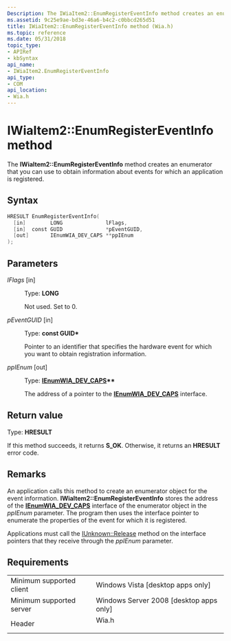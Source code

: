 ```yaml
---
Description: The IWiaItem2::EnumRegisterEventInfo method creates an enumerator that you can use to obtain information about events for which an application is registered.
ms.assetid: 9c25e9ae-bd3e-46a6-b4c2-c0bbcd265d51
title: IWiaItem2::EnumRegisterEventInfo method (Wia.h)
ms.topic: reference
ms.date: 05/31/2018
topic_type: 
- APIRef
- kbSyntax
api_name: 
- IWiaItem2.EnumRegisterEventInfo
api_type: 
- COM
api_location: 
- Wia.h
---
```


# IWiaItem2::EnumRegisterEventInfo method

The **IWiaItem2::EnumRegisterEventInfo** method creates an enumerator that you can use to obtain information about events for which an application is registered.

## Syntax


```C++
HRESULT EnumRegisterEventInfo(
  [in]        LONG              lFlags,
  [in]  const GUID              *pEventGUID,
  [out]       IEnumWIA_DEV_CAPS **ppIEnum
);
```



## Parameters

<dl> <dt>

*lFlags* \[in\]
</dt> <dd>

Type: **LONG**

Not used. Set to 0.

</dd> <dt>

*pEventGUID* \[in\]
</dt> <dd>

Type: **const GUID\***

Pointer to an identifier that specifies the hardware event for which you want to obtain registration information.

</dd> <dt>

*ppIEnum* \[out\]
</dt> <dd>

Type: **[**IEnumWIA\_DEV\_CAPS**](/windows/desktop/api/wia_xp/nn-wia_xp-ienumwia_dev_caps)\*\***

The address of a pointer to the [**IEnumWIA\_DEV\_CAPS**](/windows/desktop/api/wia_xp/nn-wia_xp-ienumwia_dev_caps) interface.

</dd> </dl>

## Return value

Type: **HRESULT**

If this method succeeds, it returns **S\_OK**. Otherwise, it returns an **HRESULT** error code.

## Remarks

An application calls this method to create an enumerator object for the event information. **IWiaItem2::EnumRegisterEventInfo** stores the address of the [**IEnumWIA\_DEV\_CAPS**](/windows/desktop/api/wia_xp/nn-wia_xp-ienumwia_dev_caps) interface of the enumerator object in the *ppIEnum* parameter. The program then uses the interface pointer to enumerate the properties of the event for which it is registered.

Applications must call the [IUnknown::Release](/windows/win32/api/unknwn/nf-unknwn-iunknown-release) method on the interface pointers that they receive through the *ppIEnum* parameter.

## Requirements



|                                     |                                                                                  |
|-------------------------------------|----------------------------------------------------------------------------------|
| Minimum supported client<br/> | Windows Vista \[desktop apps only\]<br/>                                   |
| Minimum supported server<br/> | Windows Server 2008 \[desktop apps only\]<br/>                             |
| Header<br/>                   | <dl> <dt>Wia.h</dt> </dl> |



 

 